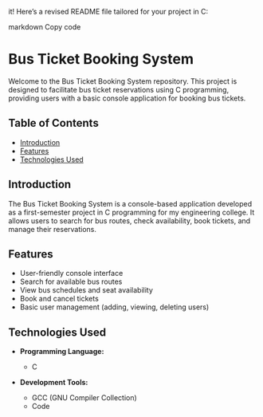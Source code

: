  it! Here’s a revised README file tailored for your project in C:

markdown
Copy code
# Bus Ticket Booking System

Welcome to the Bus Ticket Booking System repository. This project is designed to facilitate bus ticket reservations using C programming, providing users with a basic console application for booking bus tickets.

## Table of Contents

- [Introduction](#introduction)
- [Features](#features)
- [Technologies Used](#technologies-used)

## Introduction

The Bus Ticket Booking System is a console-based application developed as a first-semester project in C programming for my engineering college. It allows users to search for bus routes, check availability, book tickets, and manage their reservations.

## Features

- User-friendly console interface
- Search for available bus routes
- View bus schedules and seat availability
- Book and cancel tickets
- Basic user management (adding, viewing, deleting users)

## Technologies Used

- **Programming Language:**
  - C

- **Development Tools:**
  - GCC (GNU Compiler Collection)
  - Code

